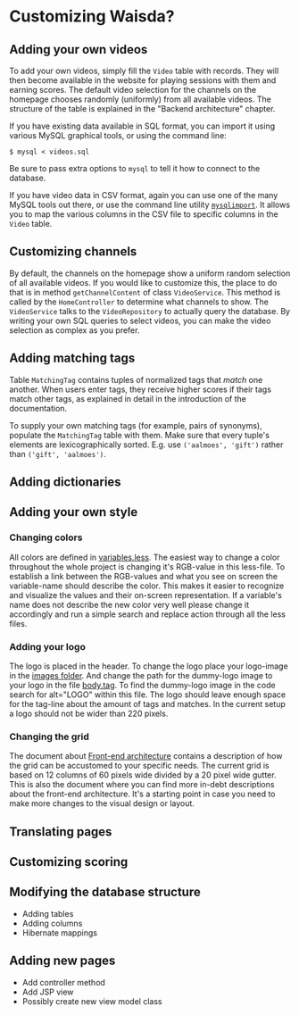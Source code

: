 # Customizing Waisda?

## Adding your own videos

To add your own videos, simply fill the `Video` table with records. They will then become available in the website for playing sessions with them and earning scores. The default video selection for the channels on the homepage chooses randomly (uniformly) from all available videos. The structure of the table is explained in the "Backend architecture" chapter.

If you have existing data available in SQL format, you can import it using various MySQL graphical tools, or using the command line:

```
$ mysql < videos.sql
```

Be sure to pass extra options to `mysql` to tell it how to connect to the database.

If you have video data in CSV format, again you can use one of the many MySQL tools out there, or use the command line utility [`mysqlimport`](https://dev.mysql.com/doc/refman/5.0/en/mysqlimport.html). It allows you to map the various columns in the CSV file to specific columns in the `Video` table.

## Customizing channels

By default, the channels on the homepage show a uniform random selection of all available videos. If you would like to customize this, the place to do that is in method `getChannelContent` of class `VideoService`. This method is called by the `HomeController` to determine what channels to show. The `VideoService` talks to the `VideoRepository` to actually query the database. By writing your own SQL queries to select videos, you can make the video selection as complex as you prefer.

## Adding matching tags

Table `MatchingTag` contains tuples of normalized tags that *match* one another. When users enter tags, they receive higher scores if their tags match other tags, as explained in detail in the introduction of the documentation.

To supply your own matching tags (for example, pairs of synonyms), populate the `MatchingTag` table with them. Make sure that every tuple's elements are lexicographically sorted. E.g. use `('aalmoes', 'gift')` rather than `('gift', 'aalmoes')`.

## Adding dictionaries

## Adding your own style
### Changing colors
All colors are defined in [variables.less](../src/main/webapp/static/styles/less/variables.less). The easiest way to change a color throughout the whole project is changing it's RGB-value in this less-file. To establish a link between the RGB-values and what you see on screen the variable-name should describe the color. This makes it easier to recognize and visualize the values and their on-screen representation. If a variable's name does not describe the new color very well please change it accordingly and run a simple search and replace action through all the less files.

### Adding your logo
The logo is placed in the header. To change the logo place your logo-image in the [images folder](../src/main/webapp/static/img). And change the path for the dummy-logo image to your logo in the file [body.tag](../src/main/webapp/WEB-INF/tags/body.tag). To find the dummy-logo image in the code search for alt="LOGO" within this file. The logo should leave enough space for the tag-line about the amount of tags and matches. In the current setup a logo should not be wider than 220 pixels. 

### Changing the grid
The document about [Front-end architecture](frontend.md) contains a description of how the grid can be accustomed to your specific needs. The current grid is based on 12 columns of 60 pixels wide divided by a 20 pixel wide gutter. This is also the document where you can find more in-debt descriptions about the front-end architecture. It's a starting point in case you need to make more changes to the visual design or layout. 

## Translating pages

## Customizing scoring

## Modifying the database structure

* Adding tables
* Adding columns
* Hibernate mappings

## Adding new pages

* Add controller method
* Add JSP view
* Possibly create new view model class
